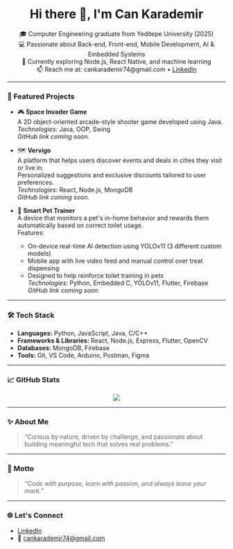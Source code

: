 <h1 align="center">Hi there 👋, I'm Can Karademir</h1>

<p align="center">
  🎓 Computer Engineering graduate from Yeditepe University (2025)<br>
  💻 Passionate about Back-end, Front-end, Mobile Development, AI & Embedded Systems<br>
  🌱 Currently exploring Node.js, React Native, and machine learning<br>
  📫 Reach me at: cankarademir74@gmail.com • <a href="https://www.linkedin.com/in/can-karademir-6174812b8">LinkedIn</a>
</p>

---

### 💼 Featured Projects

- 🎮 **Space Invader Game**  
  A 2D object-oriented arcade-style shooter game developed using Java.  
  *Technologies:* Java, OOP, Swing  
  *GitHub link coming soon.*

- 🗺️ **Vervigo**  
  A platform that helps users discover events and deals in cities they visit or live in.  
  Personalized suggestions and exclusive discounts tailored to user preferences.  
  *Technologies:* React, Node.js, MongoDB  
  *GitHub link coming soon.*

- 🐶 **Smart Pet Trainer**  
  A device that monitors a pet's in-home behavior and rewards them automatically based on correct toilet usage.  
  Features:
  - On-device real-time AI detection using YOLOv11 (3 different custom models)
  - Mobile app with live video feed and manual control over treat dispensing
  - Designed to help reinforce toilet training in pets  
  *Technologies:* Python, Embedded C, YOLOv11, Flutter, Firebase  
  *GitHub link coming soon.*

---

### 🛠️ Tech Stack

- **Languages:** Python, JavaScript, Java, C/C++
- **Frameworks & Libraries:** React, Node.js, Express, Flutter, OpenCV
- **Databases:** MongoDB, Firebase
- **Tools:** Git, VS Code, Arduino, Postman, Figma

---

### 📈 GitHub Stats

<p align="center">
  <img src="https://github-readme-stats.vercel.app/api?username=cankarademir&show_icons=true&theme=radical" />
</p>

---

### ✨ About Me

> “Curious by nature, driven by challenge, and passionate about building meaningful tech that solves real problems.”

---

### 🔖 Motto

> *“Code with purpose, learn with passion, and always leave your mark.”*

---

### 🌐 Let's Connect

- [LinkedIn](https://www.linkedin.com/in/can-karademir-6174812b8/)
- 📧 cankarademir74@gmail.com

